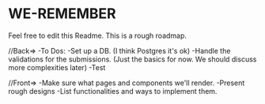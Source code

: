 # WE-REMEMBER

Feel free to edit this Readme. This is a rough roadmap.

//Back=>
-To Dos:
-Set up a DB. (I think Postgres it's ok)
-Handle the validations for the submissions. (Just the basics for now. We should discuss more complexities later)
-Test


//Front=>
-Make sure what pages and components we'll render.
-Present rough designs
-List functionalities and ways to implement them.
